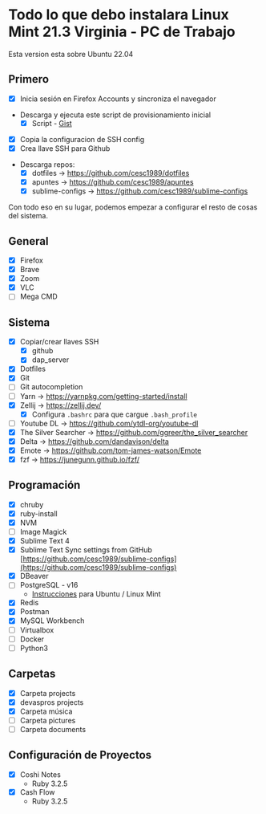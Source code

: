 # Todo lo que debo instalara Linux Mint 21.3 Virginia - PC de Trabajo

Esta version esta sobre Ubuntu 22.04

## Primero

- [x] Inicia sesión en Firefox Accounts y sincroniza el navegador
- Descarga y ejecuta este script de provisionamiento inicial
	- [x] Script - [Gist](https://gist.github.com/cesc1989/5f538428d143d8e5427f#file-01_provision_linux_mint-sh-L46)
- [x] Copia la configuracion de SSH config
- [x] Crea llave SSH para Github
- Descarga repos:
  - [x] dotfiles -> https://github.com/cesc1989/dotfiles
  - [x] apuntes -> https://github.com/cesc1989/apuntes
  - [x] sublime-configs -> https://github.com/cesc1989/sublime-configs

Con todo eso en su lugar, podemos empezar a configurar el resto de cosas del sistema.

## General

- [x] Firefox
- [x] Brave
- [x] Zoom
- [x] VLC
- [ ] Mega CMD

## Sistema

- [x] Copiar/crear llaves SSH
    - [x] github
    - [x] dap_server
- [x] Dotfiles
- [x] Git
- [ ] Git autocompletion
- [ ] Yarn -> https://yarnpkg.com/getting-started/install
- [x] Zellij -> https://zellij.dev/
	- [x] Configura `.bashrc` para que cargue `.bash_profile`
- [ ] Youtube DL -> https://github.com/ytdl-org/youtube-dl
- [x] The Silver Searcher -> https://github.com/ggreer/the_silver_searcher
- [x] Delta -> https://github.com/dandavison/delta
- [x] Emote -> https://github.com/tom-james-watson/Emote
- [x] fzf -> https://junegunn.github.io/fzf/

## Programación

- [x] chruby
- [x] ruby-install
- [x] NVM
- [ ] Image Magick
- [x] Sublime Text 4
- [x] Sublime Text Sync settings from GitHub [https://github.com/cesc1989/sublime-configs](https://github.com/cesc1989/sublime-configs)
- [x] DBeaver 
- [ ] PostgreSQL - v16 
    - [Instrucciones](https://www.digitalocean.com/community/tutorials/how-to-install-postgresql-on-ubuntu-22-04-quickstart) para Ubuntu / Linux Mint
- [x] Redis
- [x] Postman
- [x] MySQL Workbench
- [ ] Virtualbox
- [ ] Docker
- [ ] Python3

## Carpetas

- [x] Carpeta projects
- [x] devaspros projects
- [x] Carpeta música
- [ ] Carpeta pictures
- [ ] Carpeta documents

## Configuración de Proyectos

- [x] Coshi Notes    
    - Ruby 3.2.5
- [x] Cash Flow
    - Ruby 3.2.5